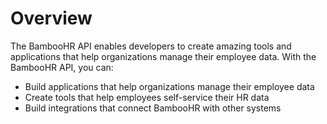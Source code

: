 # Overview

The BambooHR API enables developers to create amazing tools and applications
that help organizations manage their employee data. With the BambooHR API, you
can:

- Build applications that help organizations manage their employee data
- Create tools that help employees self-service their HR data
- Build integrations that connect BambooHR with other systems

